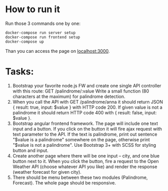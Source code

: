 # How to run it
Run those 3 commands one by one:
```
docker-compose run server setup
docker-compose run frontend setup
docker-compose up
```
Than you can access the page on [localhost:3000](http://localhost:3000).

# Tasks:
1. Bootstrap your favorite node.js FW and create one single API controller with this route: GET /palindrome/:value
Write a small function (80 characters at the maximum) for palindrome detection. 
2. When you call the API with GET /palindrome/anna it should return JSON { result: true, input: $value } with HTTP code 200. If given value is not a palindrome it should return HTTP code 400 with { result: false, input: $value }.
3. Bootstrap angular frontend framework. The page will include one text input and a button. If you click on the button it will fire ajax request with text parameter to the API. If the text is palindrome, print out sentence "$value is a palindrome" somewhere on the page, otherwise print "$value is not a palindrome". Use Bootstrap 3+ with SCSS for styling button and input. 
4. Create another page where there will be one input – city, and one blue button next to it. When you click the button, fire a request to the Open Weather API (choose whatever API you like) and render the response (weather forecast for given city). 
5. There should be menu between these two modules (Palindrome, Forecast). The whole page should be responsive. 
